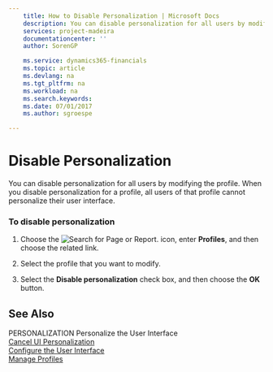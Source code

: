 ```yaml
---
    title: How to Disable Personalization | Microsoft Docs
    description: You can disable personalization for all users by modifying the profile. When you disable personalization for a profile, all users of that profile cannot personalize their user interface.
    services: project-madeira
    documentationcenter: ''
    author: SorenGP

    ms.service: dynamics365-financials
    ms.topic: article
    ms.devlang: na
    ms.tgt_pltfrm: na
    ms.workload: na
    ms.search.keywords:
    ms.date: 07/01/2017
    ms.author: sgroespe

---
```

# Disable Personalization
You can disable personalization for all users by modifying the profile. When you disable personalization for a profile, all users of that profile cannot personalize their user interface.  
  
### To disable personalization  
  
1.  Choose the ![Search for Page or Report.](media/ui-search/search_small.png "Search for Page or Report icon") icon, enter **Profiles**, and then choose the related link.  
  
2.  Select the profile that you want to modify.  
  
3.  Select the **Disable personalization** check box, and then choose the **OK** button.  
  
## See Also  
 PERSONALIZATION Personalize the User Interface   
 [Cancel UI Personalization](../how-to-cancel-ui-personalization.md)   
 [Configure the User Interface](../configure-the-user-interface.md)   
 [Manage Profiles](../manage-profiles.md)